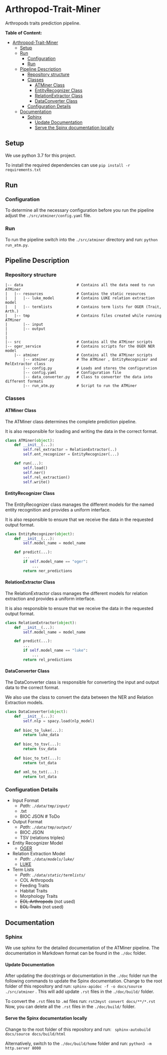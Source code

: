 # Arthropod-Trait-Miner

Arthropods traits prediction pipeline.

**Table of Content:**
- [Arthropod-Trait-Miner](#arthropod-trait-miner)
  - [Setup](#setup)
  - [Run](#run)
    - [Configuration](#configuration)
    - [Run](#run-1)
  - [Pipeline Description](#pipeline-description)
    - [Repository structure](#repository-structure)
    - [Classes](#classes)
      - [ATMiner Class](#atminer-class)
      - [EntityRecognizer Class](#entityrecognizer-class)
      - [RelationExtractor Class](#relationextractor-class)
      - [DataConverter Class](#dataconverter-class)
    - [Configuration Details](#configuration-details)
  - [Documentation](#documentation)
    - [Sphinx](#sphinx)
      - [Update Documentation](#update-documentation)
      - [Serve the Spinx documentation locally](#serve-the-spinx-documentation-locally)

## Setup

We use python 3.7 for this project.

To install the required dependencies can use `pip install -r requirements.txt`

## Run

### Configuration
   
To determine all the necessary configuration before you run the pipeline adjust the `./src/atminer/config.yaml` file.

### Run

To run the pipeline switch into the `./src/atminer` directory and run:
`python run_atm.py`.

## Pipeline Description

### Repository structure

```
|--	data						# Contains all the data need to run ATMiner
|	|-- resources				# Contains the static resources 
|	|	|-- luke_model			# Contains LUKE relation extraction model 
|	|	|-- termlists			# Contains term lists for OGER (Trait, Arth.) 
|	|-- tmp					    # Contains files created while running  ATMiner
|		|-- input
|		|-- output
|		
|		
|-- src						    # Contains all the ATMiner scripts	
|-- oger_service			    # Contains scripts for the OGER NER model
	|-- atminer			    	# Contains all the ATMiner scripts	
		|-- atminer.py			# The ATMiner , EntityRecognizer and RelExtractor class
		|-- config.py			# Loads and stores the configuration 
		|-- config.yaml		    # Configuration file
		|-- data_converter.py	# Class to converter the data into different formats
		|-- run_atm.py			# Script to run the ATMiner
```

### Classes
#### ATMiner Class
The ATMiner class determines the complete prediction pipeline.

It is also responsible for loading and writing the data in the correct format.
```python
class ATMiner(object):
    def __init__(...):
        self.rel_extractor = RelationExtractor(..)
        self.ent_recognizer = EntityRecognizer(...)

    def run(...):
        self.load()
        self.ner()
        self.rel_extraction() 
        self.write()  
```

#### EntityRecognizer Class

The EntityRecognizer class manages the different models for the named entity recognition and provides a uniform interface.

It is also responsible to ensure that we receive the data in the requested output format.

```python
class EntityRecognizer(object):
    def __init__(...):
        self.model_name = model_name

    def predict(...):
        ...
        if self.model_name == "oger":
            ...
	    return ner_predictions
```
#### RelationExtractor Class

The RelationExtractor class manages the different models for relation extraction and provides a uniform interface.

It is also responsible to ensure that we receive the data in the requested output format.

```python
class RelationExtractor(object):
    def __init__(...):
        self.model_name = model_name

    def predict(...):
        ...
        if self.model_name == "luke":
            ...
        return rel_predictions

```
#### DataConverter Class
The DataConverter class is responsible for converting the input and output data to the correct format.

We also use the class to convert the data between the NER and Relation Extraction models.
```python
class DataConverter(object):
    def __init__(...):
        self.nlp = spacy.load(nlp_model)
    
    def bioc_to_luke(...):
        return luke_data
        
    def bioc_to_tsv(...):
        return tsv_data
    
    def bioc_to_txt(...):
        return txt_data
    
    def xml_to_txt(...):
        return txt_data

```

### Configuration Details
- Input Format
  - *Path: `./data/tmp/input/`*
  -   .txt
  -  BIOC JSON 		# ToDo
- Output Format
  - *Path: `./data/tmp/output/`*
  - BIOC JSON
  - TSV (relations triples)
- Entity Recognizer Model
  - [OGER](https://github.com/OntoGene/OGER)
- Relation Extraction Model
  - *Path: `./data/models/luke/`*
  - [LUKE](https://github.com/studio-ousia/luke)
- Term Lists
  - *Path: `./data/static/termlists/`*
  - COL Arthropods
  - Feeding Traits
  - Habitat Traits
  - Morphology Traits
  - ~~EOL Arthropods~~   (not used)
  - ~~EOL Traits~~		(not used)


## Documentation
### Sphinx
We use sphinx for the detailed documentation of the ATMiner pipeline.
The documentation in Markdown format can be found in the `./doc` folder. 

#### Update Documentation
After updating the docstrings or documentation in the `./doc` folder run the following commands to update the Spinx documentation.
Change to the root folder of this repository and run: `sphinx-apidoc -f -o docs/source ./src/atminer` .
This will add update `.rst` files in the `./doc/build/` folder.

To convert the `.rst` files to `.md` files run: `rst2myst convert docs/**/*.rst`
Now, you can delete all the `.rst` files in the `./doc/build/` folder.

#### Serve the Spinx documentation locally
Change to the root folder of this repository and run: ` sphinx-autobuild docs/source docs/build/html`

Alternatively, switch to the `./doc/build/home` folder and run: `python3 -m http.server 8000` 